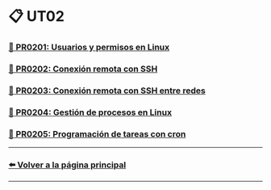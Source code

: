 # 📋 UT02

### [📄 PR0201: Usuarios y permisos en Linux](pr0201/pr0201.md)

### [📄 PR0202: Conexión remota con SSH](pr0202/pr0202.md)

### [📄 PR0203: Conexión remota con SSH entre redes](pr0203/pr0203.md)

### [📄 PR0204: Gestión de procesos en Linux](pr0204/pr0204.md)

### [📄 PR0205: Programación de tareas con cron](pr0205/pr0205.md)

---
### [⬅️ Volver a la página principal](../index.md)
---